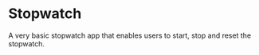 # Stopwatch

A very basic stopwatch app that enables users to start, stop and reset the stopwatch. 
